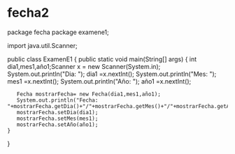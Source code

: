 # fecha2
package fecha
package examene1;

import java.util.Scanner;

public class ExamenE1 {
    public static void main(String[] args) {
       int dia1,mes1,año1;Scanner x = new Scanner(System.in);
       System.out.println("Dia: "); dia1 =x.nextInt(); 
       System.out.println("Mes: "); mes1 =x.nextInt();
       System.out.println("Año: "); año1 =x.nextInt();
       
       Fecha mostrarFecha= new Fecha(dia1,mes1,año1);
       System.out.println("Fecha: "+mostrarFecha.getDia()+"/"+mostrarFecha.getMes()+"/"+mostrarFecha.getAño());
       mostrarFecha.setDia(dia1);
       mostrarFecha.setMes(mes1);
       mostrarFecha.setAño(año1);
    }
    
}
